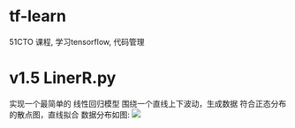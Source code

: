 # tf-learn
51CTO 课程, 学习tensorflow, 代码管理

# v1.5 LinerR.py
实现一个最简单的 线性回归模型
围绕一个直线上下波动，生成数据 符合正态分布的散点图，直线拟合
数据分布如图:
![]("./screenshots/LineR.png")

